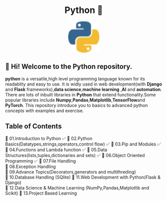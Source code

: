 <h1 align="center">Python 🐍 </h1> 
 <p align="center"><a href="https://www.python.org"><img src="python.svg" width="100"> </a></p> 

 
 ## :wave: Hi! Welcome to the Python repository.  
 **python** is a versatile,high level programming language known for its readablity and easy to use.
 It is widly used in web development(with **Django** and **Flask** frameworks),**data science**,**machine learning** ,**AI** and **automation**.
 There are lots of inbuilt libraries in **Python** that extend functionality.Some popular libraries include **Numpy**,**Pandas**,**Matplotlib**,**TensorFlow**and **PyTorch**.
 This repository introduce you to basics to advanced python concepts with examples and exercise.

 ## Table of Contents
 📌 01.Introduction to Python  ✅
 📌 02.Python Basics(Datatypes,strings,operators,control flow)  ✅
 📌 03.Pip and Modules  ✅
 📌 04.Functions and Lambda function  ✅
 📌 05.Data Structures(lists,tuples,dictionaries and sets)  ✅
 📌 06.Object Oriented Programming  ✅
 📌 07.File Handling  
 📌 08.Exception Handling   
 📌 09.Advance Topics(Decorators,generators and multithreding)  
 📌 10.Database Handling (SQlite) 
 📌 11.Web Development with Python(Flask & Django)  
 📌 12.Data Science & Machine Learning (NumPy,Pandas,Matplotlib and Scikit)
 📌 13.Project Based Learning 
 
 
 
 
 
